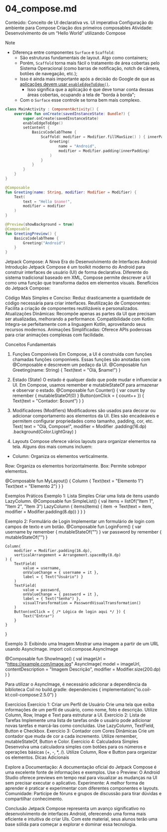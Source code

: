 # 04_compose.md

Conteúdo:
Conceito de UI declarativa vs. UI imperativa
Configuração do ambiente para Compose
Criação dos primeiros composables
Atividade:
Desenvolvimento de um “Hello World” utilizando Compose

> [!Note]
>
> - Diferença entre componentes `Surface` e `Scaffold`:
>   - São estruturas fundamentais de layout. Algo como containers;
>   - Porém, `Scaffold` torna mais fácil o tratamento de área cobertas pelo Sistema Operacional (como barras de notificação, notch de câmera, botões de navegação, etc.);
>   - Isso é ainda mais importante após a decisão do Google de que as [aplicações devem usar `enableEdgeToEdge()`](https://developer.android.com/about/versions/15/behavior-changes-15#edge-to-edge).
>     - Isso significa que a aplicação é que deve tomar conta dessas áreas cobertas, ocupando a tela de "borda à borda";
>   - Com o `Surface` esse controle se torna bem mais complexo.

```Kotlin
class MainActivity : ComponentActivity() {
    override fun onCreate(savedInstanceState: Bundle?) {
        super.onCreate(savedInstanceState)
        enableEdgeToEdge()
        setContent {
            BasicsCodelabTheme {
                Scaffold( modifier = Modifier.fillMaxSize() ) { innerPadding ->
                    Greeting(
                        name = "Android",
                        modifier = Modifier.padding(innerPadding)
                    )
                }
            }
        }
    }
}

@Composable
fun Greeting(name: String, modifier: Modifier = Modifier) {
    Text(
        text = "Hello $name!",
        modifier = modifier
    )
}

@Preview(showBackground = true)
@Composable
fun GreetingPreview() {
    BasicsCodelabTheme {
        Greeting("Android")
    }
}
```
Jetpack Compose: A Nova Era do Desenvolvimento de Interfaces Android
Introdução
Jetpack Compose é um toolkit moderno do Android para construir interfaces de usuário (UI) de forma declarativa. Diferente do sistema tradicional baseado em XML, Compose permite descrever a UI como uma função que transforma dados em elementos visuais.
Benefícios do Jetpack Compose:

Código Mais Simples e Conciso: Reduz drasticamente a quantidade de código necessária para criar interfaces.
Reutilização de Componentes: Facilita a criação de componentes reutilizáveis e personalizados.
Atualizações Dinâmicas: Recompõe apenas as partes da UI que precisam ser atualizadas, melhorando a performance.
Compatibilidade com Kotlin: Integra-se perfeitamente com a linguagem Kotlin, aproveitando seus recursos modernos.
Animações Simplificadas: Oferece APIs poderosas para criar animações complexas com facilidade.

Conceitos Fundamentais
1. Funções Componíveis
Em Compose, a UI é construída com funções chamadas funções componíveis. Essas funções são anotadas com @Composable e descrevem um pedaço da UI.
@Composable
fun Greeting(name: String) {
    Text(text = "Olá, $name!")
}

2. Estado (State)
O estado é qualquer dado que pode mudar e influenciar a UI. Em Compose, usamos remember e mutableStateOf para armazenar e observar o estado.
@Composable
fun Counter() {
    var count by remember { mutableStateOf(0) }
    Button(onClick = { count++ }) {
        Text(text = "Contador: $count")
    }
}

3. Modificadores (Modifiers)
Modificadores são usados para decorar ou adicionar comportamento aos elementos da UI. Eles são encadeáveis e permitem configurar propriedades como tamanho, padding, cor, etc.
Text(
    text = "Olá, Compose!",
    modifier = Modifier
        .padding(16.dp)
        .background(Color.LightGray)
)

4. Layouts
Compose oferece vários layouts para organizar elementos na tela. Alguns dos mais comuns incluem:



*   Column: Organiza os elementos verticalmente.




Row: Organiza os elementos horizontalmente.
Box: Permite sobrepor elementos.

@Composable
fun MyLayout() {
    Column {
        Text(text = "Elemento 1")
        Text(text = "Elemento 2")
    }
}

Exemplos Práticos
Exemplo 1: Lista Simples
Criar uma lista de itens usando LazyColumn.
@Composable
fun SimpleList() {
    val items = listOf("Item 1", "Item 2", "Item 3")
    LazyColumn {
        items(items) { item ->
            Text(text = item, modifier = Modifier.padding(8.dp))
        }
    }
}

Exemplo 2: Formulário de Login
Implementar um formulário de login com campos de texto e um botão.
@Composable
fun LoginForm() {
    var username by remember { mutableStateOf("") }
    var password by remember { mutableStateOf("") }

    Column(
        modifier = Modifier.padding(16.dp),
        verticalArrangement = Arrangement.spacedBy(8.dp)
    ) {
        TextField(
            value = username,
            onValueChange = { username = it },
            label = { Text("Usuário") }
        )
        TextField(
            value = password,
            onValueChange = { password = it },
            label = { Text("Senha") },
            visualTransformation = PasswordVisualTransformation()
        )
        Button(onClick = { /* Lógica de login aqui */ }) {
            Text("Entrar")
        }
    }
}

Exemplo 3: Exibindo uma Imagem
Mostrar uma imagem a partir de um URL usando AsyncImage.
import coil.compose.AsyncImage

@Composable
fun ShowImage() {
    val imageUrl = "https://example.com/image.jpg"
    AsyncImage(
        model = imageUrl,
        contentDescription = "Imagem Descrição",
        modifier = Modifier.size(200.dp)
    )
}

Para utilizar o AsyncImage, é necessário adicionar a dependência da biblioteca Coil no build.gradle:
dependencies {
    implementation("io.coil-kt:coil-compose:2.5.0")
}

Exercícios
Exercício 1: Criar um Perfil de Usuário
Crie uma tela que exiba informações de um perfil de usuário, como nome, foto e descrição. Utilize Column, Row, Image e Text para estruturar a UI.
Exercício 2: Lista de Tarefas
Implemente uma lista de tarefas onde o usuário pode adicionar novas tarefas e marcá-las como concluídas. Use LazyColumn, TextField, Button e Checkbox.
Exercício 3: Contador com Cores Dinâmicas
Crie um contador que muda de cor a cada incremento. Utilize remember, mutableStateOf, Button e Color.
Exercício 4: Calculadora Simples
Desenvolva uma calculadora simples com botões para os números e operações básicas (+, -, *, /). Utilize Column, Row e Button para organizar os elementos.
Dicas Adicionais

Explore a Documentação: A documentação oficial do Jetpack Compose é uma excelente fonte de informações e exemplos.
Use o Preview: O Android Studio oferece previews em tempo real para visualizar as mudanças na UI sem precisar executar o aplicativo.
Experimente: A melhor forma de aprender é praticar e experimentar com diferentes componentes e layouts.
Comunidade: Participe de fóruns e grupos de discussão para tirar dúvidas e compartilhar conhecimento.

Conclusão
Jetpack Compose representa um avanço significativo no desenvolvimento de interfaces Android, oferecendo uma forma mais eficiente e intuitiva de criar UIs. Com este material, seus alunos terão uma base sólida para começar a explorar e dominar essa tecnologia.

